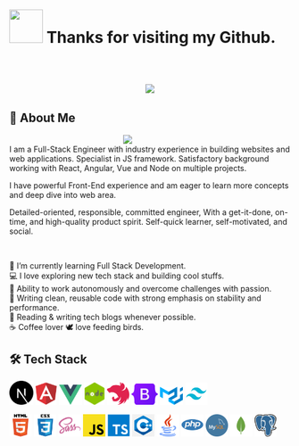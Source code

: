 # <img height="60" width="60" src="https://media.giphy.com/media/lP8xu5t2DLGG045H8F/giphy.gif" /> Thanks for visiting my Github.
<br />
<br />
<p align="center">
  <img src="https://readme-typing-svg.herokuapp.com/?lines=Senior%20Front-End%20developer;JS%20framework%20Expert;4%2B%20years%20of%20rich%20experience;Always%20learning%20new%20technology&font=Pacifico&center=true&width=650&height=120&color=58a6ff&vCenter=true&size=45%22">
</p>

## 📜 About Me
<img align="right" width="300" src="https://media.giphy.com/media/dWesBcTLavkZuG35MI/giphy.gif" />
<br/>
I am a Full-Stack Engineer with industry experience in building websites and web applications. Specialist in JS framework. Satisfactory background working with React, Angular, Vue and Node on multiple projects.

I have powerful Front-End experience and am eager to learn more concepts and deep dive into web area.

Detailed-oriented, responsible, committed engineer, With a get-it-done, on-time, and high-quality product spirit. Self-quick learner, self-motivated, and social.

<br/>

🚀  I’m currently learning Full Stack Development.<br/>
💻  I love exploring new tech stack and building cool stuffs.<br/>
💯  Ability to work autonomously and overcome challenges with passion.<br/>
💫  Writing clean, reusable code with strong emphasis on stability and performance.<br/>
📰  Reading & writing tech blogs whenever possible.<br/>
☕  Coffee lover  🕊  love feeding birds.<br/>

## 🛠️ Tech Stack

<code><img src="./assets/nextjs-logo.svg" height="43"></code>
<code><img src="./assets/Angular.png" height="40"></code>
<code><img src="./assets/vue.png" height="36"></code>
<code><img src="./assets/node.png" height="40"></code>
<code><img src="./assets/NestJS.png" height="40"></code>
<code><img src="./assets/Bootstrap_logo.png" height="38"></code>
<code><img src="./assets/mui.png" height="32"></code>
<code><img src="./assets/Tailwind_CSS.png" height="40"></code>

<code><img src="./assets/html.png" height="40"></code>
<code><img src="./assets/css.png" height="40"></code>
<code><img src="./assets/Sass%20logo.svg" height="40"></code>
<code><img src="./assets/js.png" height="40"></code>
<code><img src="./assets/Typescript.svg" height="40"></code>
<code><img src="./assets/c++.png" height="40"></code>
<code><img src="./assets/java.png" height="40"></code>
<code><img src="./assets/php.png" height="40"></code>
<code><img src="./assets/MySQL-Logo.png" height="40"></code>
<code><img src="./assets/MongoDB.png" height="40"></code>
<code><img src="./assets/PostgreSQL.png" height="40"></code>

